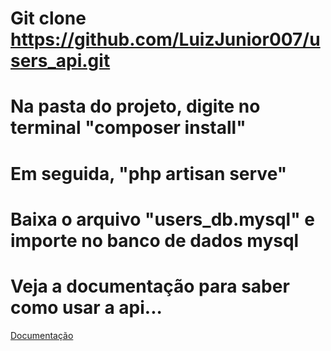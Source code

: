 # Git clone https://github.com/LuizJunior007/users_api.git
# Na pasta do projeto, digite no terminal "composer install"
# Em seguida, "php artisan serve"
# Baixa o arquivo "users_db.mysql" e importe no banco de dados mysql

# Veja a documentação para saber como usar a api...
[Documentação](https://documenter.getpostman.com/view/47330805/2sB3BEoWQj)
